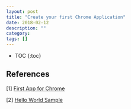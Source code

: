 ```yaml
---
layout: post
title: "Create your first Chrome Application"
date: 2018-02-12
description: ""
category:
tags: []
---
```

* TOC
{:toc}


## References

[1] [First App for Chrome](https://developer.chrome.com/apps/first_app)

[2] [Hello World Sample](https://github.com/GoogleChrome/chrome-app-samples/tree/master/samples/hello-world)
